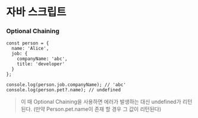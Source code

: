 # 자바 스크립트

### Optional Chaining

```
const person = {
  name: 'Alice',
  job: {
    companyName: 'abc',
    title: 'developer'
  }
};

console.log(person.job.companyName); // 'abc'
console.log(person.pet?.name); // undefined
```
 

> 이 때 Optional Chaining을 사용하면 에러가 발생하는 대신 undefined가 리턴된다. 
> (만약 Person.pet.name이 존재 할 경우 그 값이 리턴된다)
